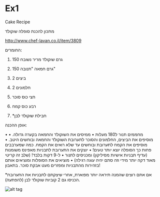 # Ex1
Cake Recipe


מתכון להכנת סופלה שוקולד

http://www.chef-lavan.co.il/item/3809

החומרים:	

1.	150 גרם שוקולד מריר נשובח

2.	150 גרם חמאה "תנובה"

3.	2 ביצים

4.	2 חלמונים

5.	חצי כוס סוכר

6.	רבע כוס קמח

7.	*חבילת שוקולד לבן

אופן ההכנה:


•	מחממים תנור ל180 מעלות
•	ממיסים את השוקולד והחמאה בקערה גדולה.
•	מוסיפים את הביצים, החלמונים והסוכר לתערובת השוקולד והחמאה ובוחשים היטב.
•	מוסיפים את הקמח לתערובת ובוחשים עד שלא רואים את הקמח. כמה שמערבבים פחות כך הסופלה יוצא יותר טעים!
•	יוצקים את התערובת לתבניות מאפינס משומנות (עדיף תבניות אישיות מסיליקון) ומכניסים לתנור 
•	ל-9 דקות בלבד! (שלב זה קריטי מאוד דקה יותר מידי וזה סתם יהיה עוגה רגילה)
•	מוציאים את הסופלות ומוציאים אותם בזהירות מהתבניות ומפזרים מעט אבקת סוכר. בתאבון!

*אם אתם רוצים שהמנה תיראה יותר מפוארת, אחרי שיצקתם לתבניות את התערובת הכניסו גם 2 קוביות שוקולד לבן (להפתעה).

![alt tag](/pic/cake.jpg)
